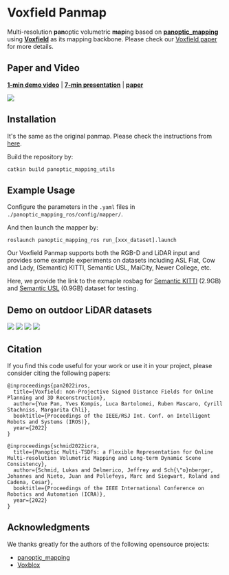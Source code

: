# Voxfield Panmap
Multi-resolution **pan**optic volumetric **map**ing based on [**panoptic_mapping**](https://github.com/ethz-asl/panoptic_mapping) using [**Voxfield**](https://github.com/VIS4ROB-lab/voxfield) as its mapping backbone. Please check our [Voxfield paper](https://www.ipb.uni-bonn.de/wp-content/papercite-data/pdf/pan2022iros.pdf) for more details.

## Paper and Video 
[**1-min demo video**](https://youtu.be/sPNzTOLqb2I) | [**7-min presentation**](https://www.youtube.com/watch?v=4HB4RXChrbg&t=3s) | [**paper**](https://www.research-collection.ethz.ch/handle/20.500.11850/560719)

<img src="./assets/multi_res_panmap_kitti.gif"  />

## Installation
It's the same as the original panmap. Please check the instructions from [here](https://github.com/ethz-asl/panoptic_mapping).

Build the repository by:
```
catkin build panoptic_mapping_utils
```

## Example Usage

Configure the parameters in the ```.yaml``` files in ```./panoptic_mapping_ros/config/mapper/```.

And then launch the mapper by:
```
roslaunch panoptic_mapping_ros run_[xxx_dataset].launch
```

Our Voxfield Panmap supports both the RGB-D and LiDAR input and provides some example experiments on datasets including ASL Flat, Cow and Lady, (Semantic) KITTI, Semantic USL, MaiCity, Newer College, etc.

Here, we provide the link to the exmaple rosbag for [Semantic KITTI](https://uni-bonn.sciebo.de/s/zzyTqXqymCA8vAR) (2.9GB) and [Semantic USL](https://uni-bonn.sciebo.de/s/v6k4Asxj7JsrHG8) (0.9GB) dataset for testing.

## Demo on outdoor LiDAR datasets

<img src="./assets/voxfield_panmap_example_kitti_01.gif"  />

<img src="./assets/voxfield_panmap_example_kitti_09.gif"  />

<img src="./assets/voxfield_panmap_example_kitti_05.gif"  />

<img src="./assets/voxfield_panmap_example_usl_12.gif"  />


## Citation
If you find this code useful for your work or use it in your project, please consider citing the following papers:
```
@inproceedings{pan2022iros,
  title={Voxfield: non-Projective Signed Distance Fields for Online Planning and 3D Reconstruction},
  author={Yue Pan, Yves Kompis, Luca Bartolomei, Ruben Mascaro, Cyrill Stachniss, Margarita Chli},
  booktitle={Proceedings of the IEEE/RSJ Int. Conf. on Intelligent Robots and Systems (IROS)},
  year={2022}
}

@inproceedings{schmid2022icra,
  title={Panoptic Multi-TSDFs: a Flexible Representation for Online Multi-resolution Volumetric Mapping and Long-term Dynamic Scene Consistency},
  author={Schmid, Lukas and Delmerico, Jeffrey and Sch{\"o}nberger, Johannes and Nieto, Juan and Pollefeys, Marc and Siegwart, Roland and Cadena, Cesar},
  booktitle={Proceedings of the IEEE International Conference on Robotics and Automation (ICRA)},
  year={2022}
}
```

## Acknowledgments
We thanks greatly for the authors of the following opensource projects:

- [panoptic_mapping](https://github.com/ethz-asl/panoptic_mapping)
- [Voxblox](https://github.com/ethz-asl/voxblox)
